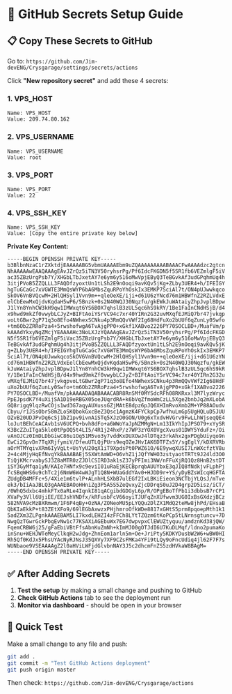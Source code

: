 # 🔧 GitHub Secrets Setup Guide

## 📋 **Copy These Secrets to GitHub**

Go to: `https://github.com/Jim-devENG/Crysgarage/settings/secrets/actions`

Click **"New repository secret"** and add these 4 secrets:

### **1. VPS_HOST**

```
Name: VPS_HOST
Value: 209.74.80.162
```

### **2. VPS_USERNAME**

```
Name: VPS_USERNAME
Value: root
```

### **3. VPS_PORT**

```
Name: VPS_PORT
Value: 22
```

### **4. VPS_SSH_KEY**

```
Name: VPS_SSH_KEY
Value: [Copy the entire private key below]
```

**Private Key Content:**

```
-----BEGIN OPENSSH PRIVATE KEY-----
b3BlbnNzaC1rZXktdjEAAAAABG5vbmUAAAAEbm9uZQAAAAAAAAABAAACFwAAAAdzc2gtcn
NhAAAAAwEAAQAAAgEAvJZrQz5iTN3V50ryhsrPg/Pf6IdcFKGDN5f5SR1fb6VEZmlgF5iV
ac35ZBzUrgPsb7Y/XHGbLTbJxetAY7e6ym6y516oMwVpjEByQ3TeBGvkAf3udGPqhmUg4h
3itjPVoB5ZZQLLL3FAQDfzyoxtUn1tLSh2E9nOoqi9avKQv5jKg+ZLby3UER4+h/IFEIGY
hgTuGCaGc7xVGWTE3MmQsWYP6bA6MbsZquRPoYhOskIx3EMKP7SciAl7t/ON4pUJwwkqco
SkOV6VnBVQcwM+2HlQHSyl1Vvn9m++qleOeXE/iji+d61U6zYNcd76m1HBWfnZ2RZLVdxE
elCbEewMxQjdvKqdaH5wP6/5Bnzk+0s2N40WQJ30Nqzfu/gkEWkJuWAtaiyZhpJvplBDpw
J1lYn8YnhCW3kH9qw1IMWxqt6YS6BOX7qhslB3zUL5qc6hS9kRY/1Be1FaInCNdHSjB/d4
x9hwd9mkZf0vwybLCJyZ+BIFtAoiYSrVC94c7xr40YIRn2G32uvMXqfEJMiQ7br47jvkqp
voLtGBwr2gP71q3o8Efo4NWhexSCNku4p3RmQQvVWf2Ig68HdFuXo2bUUf6qZunLy0Swfo
+tm6Ob2ZRRoPza4+5rwshofwgA6TvAjgPP0+xGkf1XABvo2226PY70SOCLBD+/MuafVm/p
kAAAdYkxyNgZMcjYEAAAAHc3NoLXJzYQAAAgEAvJZrQz5iTN3V50ryhsrPg/Pf6IdcFKGD
N5f5SR1fb6VEZmlgF5iVac35ZBzUrgPsb7Y/XHGbLTbJxetAY7e6ym6y516oMwVpjEByQ3
TeBGvkAf3udGPqhmUg4h3itjPVoB5ZZQLLL3FAQDfzyoxtUn1tLSh2E9nOoqi9avKQv5jK
g+ZLby3UER4+h/IFEIGYhgTuGCaGc7xVGWTE3MmQsWYP6bA6MbsZquRPoYhOskIx3EMKP7
SciAl7t/ON4pUJwwkqcoSkOV6VnBVQcwM+2HlQHSyl1Vvn9m++qleOeXE/iji+d61U6zYN
cd76m1HBWfnZ2RZLVdxEelCbEewMxQjdvKqdaH5wP6/5Bnzk+0s2N40WQJ30Nqzfu/gkEW
kJuWAtaiyZhpJvplBDpwJ1lYn8YnhCW3kH9qw1IMWxqt6YS6BOX7qhslB3zUL5qc6hS9kR
Y/1Be1FaInCNdHSjB/d4x9hwd9mkZf0vwybLCJyZ+BIFtAoiYSrVC94c7xr40YIRn2G32u
vMXqfEJMiQ7br47jvkqpvoLtGBwr2gP71q3o8Efo4NWhexSCNku4p3RmQQvVWf2Ig68HdF
uXo2bUUf6qZunLy0Swfo+tm6Ob2ZRRoPza4+5rwshofwgA6TvAjgPP0+xGkf1XABvo2226
PY70SOCLBD+/MuafVm/pkAAAADAQABAAACABR8RnSMf0MYSdcRFh08RKRxxl3M7lyzWryc
PpEJpsdK7Y4uXijSA1D19eRBGX05oeJUqrdRA+k6bVqZfmoWmCzLL5Xge2bnbJq2mXLobA
GQ8rigq9lqzRwCOjs1wd3G7aqyAUXussGZjMAtE8dpz6pJQ6XHImRvoXmb2M+YP88AOudv
Cbyu/r1JSsObr58mZLoSKQbokGxcBeZ3Qsc1AgmzK4FYCkpCp7wfhuLmGp5UgHQLuD5JUU
OZvB20UDJPvDq6cSj1bZ1pv9ivnAiSTq5XJzO0GON/U0g6xTxdvHVGrv9FwLLhWjseqQE4
loJutBEhCeACAvb1sV6UCPQ+bvh8dFo+a6WWoYaJpNZMMgN+Lm13IkYhIpJPSO79+xYySR
K3BcZZuITga5kle0tPpOQ5t4LI5/4R1j24hxP/z7WP3zYOX0VgcXvus01DWY5YduFz+/Oi
vAnOJCz0ImDLDbGiwC86u1Oq51M5vo3y7vddKxDUXOwJ4lDTqz3rkAhx2gxPDgbUiyqo9n
EwCi2GpvDn7TqXRjfymiV/DfeuUTLQjPUrs9eqOZeJHvIAK6DTFZs5Y/sgEglY/kDXRVRb
aOrMTMYqivXRm6IyVgLt+UsYyU20qX1iT9XpdsPt0PWZ61O/6E9ywqXUSI7LnWXcfztV8u
2+4c4MjyHqEfNvgYkBAAABAEj5SXWtAmWD+O6vhZ1jJQfYWHO3zstyaotTRTt9J24ld3O0
TiQjKMcrvabySJ3Z8aMTR0zZJDlCSIRD3ak1sZ37yPFImi3NW/nFFuXjRQ1Qz8HnB2stDT
iSY3GyMfqa1yN/KAIe7HNfx9c9eviI01uRaEjKECBprqbAUUYbxE3qJIQ8fNdkjvFLphPj
fcSBqWHS6u9chTc2j6NmW6W4wWJgT1Q8N+WUaGddYAv0+HJDD9r+YS/yDyBZsWIcqHGFTA
ZUdgDB4MFFc+5/4Xie1m6tvlP+ALnhHLSXbB7ulEGf2IxLBKiEieon3NCTbjYLQsJ/mTve
ek3/bIiAaJBLQ3gAAAEBAOoHHniZg3P5A5S5ZeQvxyZjcDDrqS0uJ2D4grp2D5isz/iCT/
/0WhQ5dxbc4mhkFTx0aRLe4IqnkI81qACgibdGDGyL6p/R/OPgEBoTfPb1i3dbbsB7rCP1
XVaPy3Vll6UjiEE/EEJshVNDfx/kRFusbFcV66oyiTJUFqZnXUfwvm3UG0IxBsGXdzjBCz
582NVA9cMzBXRmwm/1F6P4qBy+OzNA/ZONeoMU5pLYQQu2DlZX1MdQ2teMw8jhPd/EHsaB
QbKIaEkkP+t83ZEtXFo9/69lEGbAxwzxPHjhmroOfkWDe8817xGHtS5prm8pqoepMth1k1
5adZXm3ZLPgnkAAAEBAM5LI7kxdLEHZI4zFFCh8LYtTZQzm6tKoPCp5tLNrnsgtuncv+7D
NwgQzTGwrGckPbgEvNw1c77KSAXiAGEbuWx7EG7dwpvpxClEWUZtyquu/amdznKd38jQW/
FqemCRBW6j25/gFaEbiVBtFfsAbnKuZmNh+kImMJO0gOTJdI6U7KuDLMqf/ldno2pumaKo
inSnu+WEHJWTeMeyClkqH2wJdg+ZhnEom1arln5m+Oe+JriPty5KDKYDusbW2W6+wBW0HI
Rh5Qf0KdJx5PhsUYAcNyRJNsJ35QXVy7XF9CZsFMKa4YFi9tLQy9oFncUdiq4jl62F7F7s
WUNbaoe9VSEAAAAgZ2l0aHViLWFjdGlvbnNAY3J5c2dhcmFnZS5zdHVkaW8BAgM=
-----END OPENSSH PRIVATE KEY-----
```

## ✅ **After Adding Secrets**

1. **Test the setup** by making a small change and pushing to GitHub
2. **Check GitHub Actions** tab to see the deployment run
3. **Monitor via dashboard** - should be open in your browser

## 🎯 **Quick Test**

Make a small change to any file and push:

```bash
git add .
git commit -m "Test GitHub Actions deployment"
git push origin master
```

Then check: `https://github.com/Jim-devENG/Crysgarage/actions`
